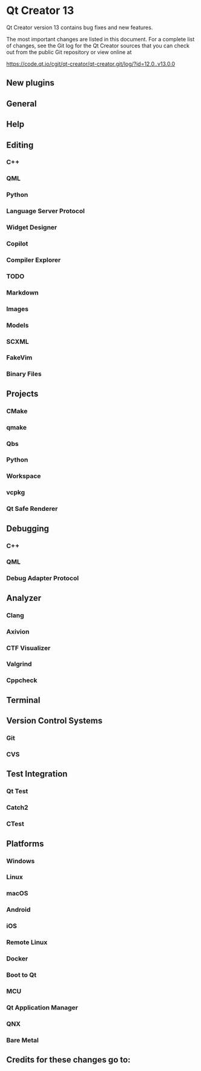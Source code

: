 Qt Creator 13
=============

Qt Creator version 13 contains bug fixes and new features.

The most important changes are listed in this document. For a complete list of
changes, see the Git log for the Qt Creator sources that you can check out from
the public Git repository or view online at

<https://code.qt.io/cgit/qt-creator/qt-creator.git/log/?id=12.0..v13.0.0>

New plugins
-----------

General
-------

Help
----

Editing
-------

### C++

### QML

### Python

### Language Server Protocol

### Widget Designer

### Copilot

### Compiler Explorer

### TODO

### Markdown

### Images

### Models

### SCXML

### FakeVim

### Binary Files

Projects
--------

### CMake

### qmake

### Qbs

### Python

### Workspace

### vcpkg

### Qt Safe Renderer

Debugging
---------

### C++

### QML

### Debug Adapter Protocol

Analyzer
--------

### Clang

### Axivion

### CTF Visualizer

### Valgrind

### Cppcheck

Terminal
--------

Version Control Systems
-----------------------

### Git

### CVS

Test Integration
----------------

### Qt Test

### Catch2

### CTest

Platforms
---------

### Windows

### Linux

### macOS

### Android

### iOS

### Remote Linux

### Docker

### Boot to Qt

### MCU

### Qt Application Manager

### QNX

### Bare Metal

Credits for these changes go to:
--------------------------------
